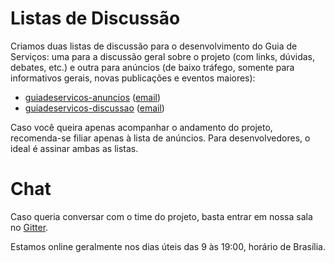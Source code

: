 # Listas de Discussão

Criamos duas listas de discussão para o desenvolvimento do Guia de Serviços: uma para a discussão geral sobre o projeto (com links, dúvidas, debates, etc.) e outra para anúncios (de baixo tráfego, somente para informativos gerais, novas publicações e eventos maiores):

* [guiadeservicos-anuncios][ANUNCIOS] ([email](mailto:guiadeservicos-anuncios@googlegroups.com))
* [guiadeservicos-discussao][DISCUSSAO] ([email](mailto:guiadeservicos-discussao@googlegroups.com))

Caso você queira apenas acompanhar o andamento do projeto, recomenda-se filiar apenas à lista de anúncios. Para desenvolvedores, o ideal é assinar ambas as listas.

# Chat

Caso queria conversar com o time do projeto, basta entrar em nossa sala no [Gitter].

Estamos online geralmente nos dias úteis das 9 às 19:00, horário de Brasília.

[ANUNCIOS]:https://groups.google.com/d/forum/guiadeservicos-anuncios
[DISCUSSAO]:https://groups.google.com/d/forum/guiadeservicos-discussao
[Gitter]:https://gitter.im/servicosgovbr/guia-de-servicos?utm_source=share-link&utm_medium=link&utm_campaign=share-link